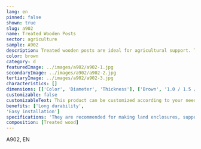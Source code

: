 ```yaml
---
lang: en
pinned: false
shown: true
slug: a902
name: Treated Wooden Posts
sector: agriculture
sample: A902
description: Treated wooden posts are ideal for agricultural support. They are recommended for fencing, plant support, and wire guidance.
color: brown
category: d
featuredImage: ../images/a902/a902-1.jpg
secondaryImage: ../images/a902/a902-2.jpg
tertiaryImage: ../images/a902/a902-3.jpg
characteristics: []
dimensions: [['Color', 'Diameter', 'Thickness'], ['Brown', '1.0 / 1.5 / 2.0 /2.5', 'Upon request']]
customizable: false
customizableText: This product can be customized according to your needs. Contact us for more information.
benefits: ['Long durability',
'Easy installation']
specifications: 'They are recommended for making land enclosures, supporting plants, and guiding wires.'
composition: [Treated wood]
---
```


A902, EN
